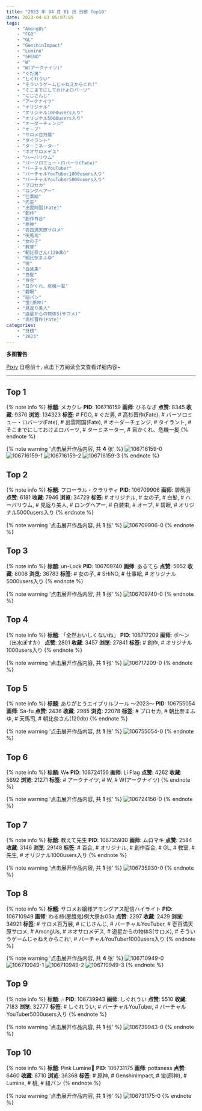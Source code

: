 ```yaml
---
title: "2023 年 04 月 01 日 日榜 Top10"
date: 2023-04-03 05:07:05
tags:
    - "AmongUs"
    - "FGO"
    - "GL"
    - "GenshinImpact"
    - "Lumine"
    - "SHiNO"
    - "W"
    - "W(アークナイツ)"
    - "ぐだ男"
    - "しぐれうい"
    - "そういうゲームじゃねえからこれ!"
    - "そこまでにしておけよロバーツ"
    - "にじさんじ"
    - "アークナイツ"
    - "オリジナル"
    - "オリジナル1000users入り"
    - "オリジナル5000users入り"
    - "オーダーチェンジ"
    - "オーブ"
    - "サロメ百万展"
    - "タイラント"
    - "ターミネーター"
    - "ネオサロメデス"
    - "ハーバリウム"
    - "バーソロミュー・ロバーツ(Fate)"
    - "バーチャルYouTuber"
    - "バーチャルYouTuber1000users入り"
    - "バーチャルYouTuber5000users入り"
    - "プロセカ"
    - "ロングヘアー"
    - "仕事絵"
    - "先生"
    - "出雲阿国(Fate)"
    - "創作"
    - "創作百合"
    - "原神"
    - "壱百満天原サロメ"
    - "天馬司"
    - "女の子"
    - "教室"
    - "朝比奈さん(120db)"
    - "朝比奈まふゆ"
    - "桃"
    - "白装束"
    - "白髪"
    - "百合"
    - "目かくれ、危機一髪"
    - "碧眼"
    - "紐パン"
    - "蛍(原神)"
    - "見返り美人"
    - "遊星からの物体S(サロメ)"
    - "高杉晋作(Fate)"
categories:
    - "日榜"
    - "2023"
---
```


<i class="fa fa-triangle-exclamation"></i>**多图警告**<i class="fa fa-triangle-exclamation"></i>

[Pixiv](https://www.pixiv.net/) 日榜前十, 点击下方阅读全文查看详细内容~

<!-- more -->

---

## Top 1

{% note info %}
**标题**: メカクレ
**PID**: 106716159 **画师**: ひるなぎ
**点赞**: 8345 **收藏**: 9370 **浏览**: 134323
**标签**: # FGO, # ぐだ男, # 高杉晋作(Fate), # バーソロミュー・ロバーツ(Fate), # 出雲阿国(Fate), # オーダーチェンジ, # タイラント, # そこまでにしておけよロバーツ, # ターミネーター, # 目かくれ、危機一髪
{% endnote %}

{% note warning '点击展开作品内容, 共 **4** 张' %}
![106716159-0](https://i.pixiv.re/img-original/img/2023/03/31/06/00/08/106716159_p0.jpg)
![106716159-1](https://i.pixiv.re/img-original/img/2023/03/31/06/00/08/106716159_p1.jpg)
![106716159-2](https://i.pixiv.re/img-original/img/2023/03/31/06/00/08/106716159_p2.jpg)
![106716159-3](https://i.pixiv.re/img-original/img/2023/03/31/06/00/08/106716159_p3.jpg)
{% endnote %}

## Top 2

{% note info %}
**标题**: フローラル・クラリティ
**PID**: 106709906 **画师**: 碧風羽
**点赞**: 6181 **收藏**: 7946 **浏览**: 34729
**标签**: # オリジナル, # 女の子, # 白髪, # ハーバリウム, # 見返り美人, # ロングヘアー, # 白装束, # オーブ, # 碧眼, # オリジナル5000users入り
{% endnote %}

{% note warning '点击展开作品内容, 共 **1** 张' %}
![106709906-0](https://i.pixiv.re/img-original/img/2023/03/31/00/01/26/106709906_p0.jpg)
{% endnote %}

## Top 3

{% note info %}
**标题**: un-Lock
**PID**: 106709740 **画师**: あるてら
**点赞**: 5652 **收藏**: 8008 **浏览**: 36783
**标签**: # 女の子, # SHiNO, # 仕事絵, # オリジナル5000users入り
{% endnote %}

{% note warning '点击展开作品内容, 共 **1** 张' %}
![106709740-0](https://i.pixiv.re/img-original/img/2023/03/31/00/16/27/106709740_p0.png)
{% endnote %}

## Top 4

{% note info %}
**标题**: 「全然おいしくないね」
**PID**: 106717209 **画师**: ポ～ン（出水ぽすか）
**点赞**: 2801 **收藏**: 3457 **浏览**: 27841
**标签**: # 創作, # オリジナル1000users入り
{% endnote %}

{% note warning '点击展开作品内容, 共 **1** 张' %}
![106717209-0](https://i.pixiv.re/img-original/img/2023/03/31/07/30/01/106717209_p0.jpg)
{% endnote %}

## Top 5

{% note info %}
**标题**: ありがとうエイプリルフール 〜2023〜
**PID**: 106755054 **画师**: Sa-fu
**点赞**: 2436 **收藏**: 2985 **浏览**: 22078
**标签**: # プロセカ, # 朝比奈まふゆ, # 天馬司, # 朝比奈さん(120db)
{% endnote %}

{% note warning '点击展开作品内容, 共 **1** 张' %}
![106755054-0](https://i.pixiv.re/img-original/img/2023/04/01/12/27/17/106755054_p0.jpg)
{% endnote %}

## Top 6

{% note info %}
**标题**: W♠️
**PID**: 106724156 **画师**: Li Flag
**点赞**: 4262 **收藏**: 5692 **浏览**: 21271
**标签**: # アークナイツ, # W, # W(アークナイツ)
{% endnote %}

{% note warning '点击展开作品内容, 共 **1** 张' %}
![106724156-0](https://i.pixiv.re/img-original/img/2023/03/31/14/48/28/106724156_p0.jpg)
{% endnote %}

## Top 7

{% note info %}
**标题**: 教えて先生
**PID**: 106735930 **画师**: ムロマキ
**点赞**: 2584 **收藏**: 3146 **浏览**: 29148
**标签**: # 百合, # オリジナル, # 創作百合, # GL, # 教室, # 先生, # オリジナル1000users入り
{% endnote %}

{% note warning '点击展开作品内容, 共 **1** 张' %}
![106735930-0](https://i.pixiv.re/img-original/img/2023/03/31/22/17/17/106735930_p0.jpg)
{% endnote %}

## Top 8

{% note info %}
**标题**: サロメお嬢様アモングアス配信ハイライト
**PID**: 106710949 **画师**: わる柿(悪餓鬼)例大祭お03a
**点赞**: 2297 **收藏**: 2429 **浏览**: 34921
**标签**: # サロメ百万展, # にじさんじ, # バーチャルYouTuber, # 壱百満天原サロメ, # AmongUs, # ネオサロメデス, # 遊星からの物体S(サロメ), # そういうゲームじゃねえからこれ!, # バーチャルYouTuber1000users入り
{% endnote %}

{% note warning '点击展开作品内容, 共 **4** 张' %}
![106710949-0](https://i.pixiv.re/img-original/img/2023/03/31/00/25/54/106710949_p0.jpg)
![106710949-1](https://i.pixiv.re/img-original/img/2023/03/31/00/25/54/106710949_p1.jpg)
![106710949-2](https://i.pixiv.re/img-original/img/2023/03/31/00/25/54/106710949_p2.jpg)
![106710949-3](https://i.pixiv.re/img-original/img/2023/03/31/00/25/54/106710949_p3.jpg)
{% endnote %}

## Top 9

{% note info %}
**标题**: 🎶
**PID**: 106739943 **画师**: しぐれうい
**点赞**: 5510 **收藏**: 7183 **浏览**: 32777
**标签**: # しぐれうい, # バーチャルYouTuber, # バーチャルYouTuber5000users入り
{% endnote %}

{% note warning '点击展开作品内容, 共 **1** 张' %}
![106739943-0](https://i.pixiv.re/img-original/img/2023/04/01/00/00/01/106739943_p0.jpg)
{% endnote %}

## Top 10

{% note info %}
**标题**: Pink Lumine🍑
**PID**: 106731175 **画师**: pottsness
**点赞**: 6460 **收藏**: 8710 **浏览**: 36368
**标签**: # 原神, # GenshinImpact, # 蛍(原神), # Lumine, # 桃, # 紐パン
{% endnote %}

{% note warning '点击展开作品内容, 共 **1** 张' %}
![106731175-0](https://i.pixiv.re/img-original/img/2023/03/31/20/00/10/106731175_p0.jpg)
{% endnote %}
